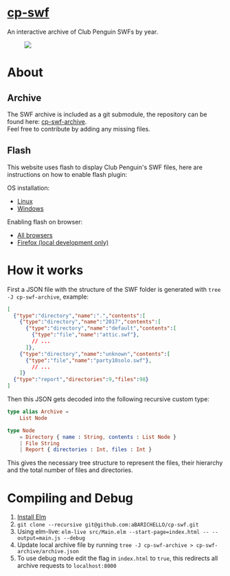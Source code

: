 # [cp-swf](https://cpswf.barichello.me/)

An interactive archive of Club Penguin SWFs by year.

<figure>
    <a href="https://cpswf.barichello.me/">
    <img src="https://i.imgur.com/4kwlNLC.png"></a>
</figure>

# About
## Archive

The SWF archive is included as a git submodule, the repository can be found here: [cp-swf-archive](https://gitlab.com/BARICHELLO/cp-swf-archive).<br>
Feel free to contribute by adding any missing files.

## Flash

This website uses flash to display Club Penguin's SWF files, here are instructions on how to enable flash plugin:

OS installation:
- [Linux](https://wiki.archlinux.org/index.php/Browser_plugins#Adobe_Flash_Player)
- [Windows](https://web.archive.org/web/20200615235629/https://get.adobe.com/flashplayer/)

Enabling flash on browser:
- [All browsers](https://enableflashplayer.com/)
- [Firefox (local development only)](https://support.mozilla.org/en-US/questions/1172126)

# How it works

First a JSON file with the structure of the SWF folder is generated with `tree -J cp-swf-archive`, example:
```json
[
  {"type":"directory","name":".","contents":[
    {"type":"directory","name":"2017","contents":[
      {"type":"directory","name":"default","contents":[
        {"type":"file","name":"attic.swf"},
        // ...
      ]},
    {"type":"directory","name":"unknown","contents":[
      {"type":"file","name":"party10solo.swf"},
        // ...
    ]}
  {"type":"report","directories":9,"files":98}
]
```

Then this JSON gets decoded into the following recursive custom type:
```elm
type alias Archive =
    List Node

type Node
    = Directory { name : String, contents : List Node }
    | File String
    | Report { directories : Int, files : Int }
```

This gives the necessary tree structure to represent the files, their hierarchy and the total number of files and directories.

# Compiling and Debug

1. [Install Elm](https://guide.elm-lang.org/install/elm.html)
1. `git clone --recursive git@github.com:aBARICHELLO/cp-swf.git`
1. Using elm-live: `elm-live src/Main.elm --start-page=index.html -- --output=main.js --debug`
1. Update local archive file by running `tree -J cp-swf-archive > cp-swf-archive/archive.json`
1. To use debug mode edit the flag in `index.html` to `true`, this redirects all archive requests to `localhost:8000`
